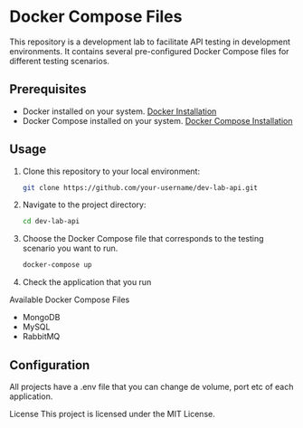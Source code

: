 # Docker Compose Files

This repository is a development lab to facilitate API testing in development environments. It contains several pre-configured Docker Compose files for different testing scenarios.

## Prerequisites

- Docker installed on your system. [Docker Installation](https://docs.docker.com/get-docker/)
- Docker Compose installed on your system. [Docker Compose Installation](https://docs.docker.com/compose/install/)

## Usage

1. Clone this repository to your local environment:

   ```bash
   git clone https://github.com/your-username/dev-lab-api.git

2. Navigate to the project directory:

    ```bash
    cd dev-lab-api

3. Choose the Docker Compose file that corresponds to the testing scenario you want to run.

    ```bash
    docker-compose up

4. Check the application that you run

Available Docker Compose Files
- MongoDB
- MySQL
- RabbitMQ

## Configuration

All projects have a .env file that you can change de volume, port etc of each application.

License
This project is licensed under the MIT License.
